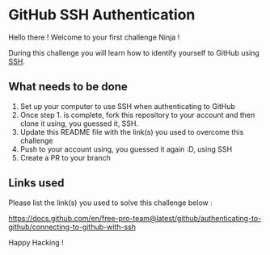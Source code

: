 # GitHub SSH Authentication

Hello there ! Welcome to your first challenge Ninja !

During this challenge you will learn how to identify yourself to GitHub using [SSH](https://g.co/kgs/Z8CW9c).

## What needs to be done

1. Set up your computer to use SSH when authenticating to GitHub
2. Once step 1. is complete, fork this repository to your account and then clone it using, you guessed it, SSH.
3. Update this README file with the link(s) you used to overcome this challenge
4. Push to your account using, you guessed it again :D, using SSH
5. Create a PR to your branch

## Links used

Please list the link(s) you used to solve this challenge below :

https://docs.github.com/en/free-pro-team@latest/github/authenticating-to-github/connecting-to-github-with-ssh

Happy Hacking !
